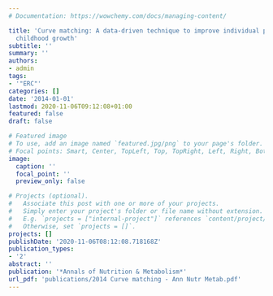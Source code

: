 ```yaml
---
# Documentation: https://wowchemy.com/docs/managing-content/

title: 'Curve matching: A data-driven technique to improve individual prediction of
  childhood growth'
subtitle: ''
summary: ''
authors:
- admin
tags:
- '"ERC"'
categories: []
date: '2014-01-01'
lastmod: 2020-11-06T09:12:08+01:00
featured: false
draft: false

# Featured image
# To use, add an image named `featured.jpg/png` to your page's folder.
# Focal points: Smart, Center, TopLeft, Top, TopRight, Left, Right, BottomLeft, Bottom, BottomRight.
image:
  caption: ''
  focal_point: ''
  preview_only: false

# Projects (optional).
#   Associate this post with one or more of your projects.
#   Simply enter your project's folder or file name without extension.
#   E.g. `projects = ["internal-project"]` references `content/project/deep-learning/index.md`.
#   Otherwise, set `projects = []`.
projects: []
publishDate: '2020-11-06T08:12:08.718168Z'
publication_types:
- '2'
abstract: ''
publication: '*Annals of Nutrition & Metabolism*'
url_pdf: 'publications/2014 Curve matching - Ann Nutr Metab.pdf'
---
```

